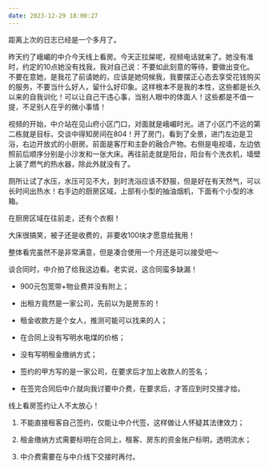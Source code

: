 ```yaml
---
date: 2023-12-29 18:00:27
---
```


距离上次的日志已经是一个多月了。

昨天约了峨嵋的中介今天线上看房。今天正拉屎呢，视频电话就来了。她没有准时，约定的10点她没有找我，我对自己说：不要如此刻意的等待，要做出变化。不要在意她，是我花了前请她的，应该是她伺候我，我要摆正心态去享受花钱购买的服务，不要当什么好人，留什么好印象。这样根本不是我的本性，这些都是长久以来的自我训化！可以让自己干违心事，当别人眼中的体面人！这些都是不值一提，不足别人在乎的微小事情！

视频的开始，中介站在见山府小区门口，对面就是峨嵋时光。进了小区门不远的第二栋就是目标，交谈中得知房间在804！开了房门，看到了全景，进门左边是卫浴，右边开放式的小厨房。前面是客厅和主卧的融合产物。右侧是电视墙，左边依照前后顺序分别是小沙发和一张大床。再往前走就是阳台，阳台有个洗衣机，墙壁上装了燃气的热水器，除此外就没有了。

厕所让试了水压，水压可见不大，到时洗浴应该不舒服，但是好在有天然气，可以长时间出热水！右手边的厨房区域，上部有小型的抽油烟机，下面有个小型的冰箱。

在厨房区域在往前走，还有个衣橱！

大床很搞笑，被子还是收费的，非要收100块才愿意给我用！

整体看完虽然不是非常满意，但是凑合使用一个月还是可以接受吧～

谈合同时，中介拍了给我这边看。老实说，这合同蛮多缺漏！

- 900元包宽带+物业费并没有附上；

- 出租方竟然是一家公司，先前以为是房东的！

- 租金收款方是个女人，推测可能可以找来的人；

- 在合同上没有写明水电煤的价格；

- 没有写明租金缴纳方式；

- 签约的甲方写的是一家公司，在要求后才加上收款人的签名；

- 在签完合同后中介就向我讨要中介费，在要求后，才答应到时交接才给。


线上看房签约让人不太放心！

1. 不能直接租客自己签约，仅能让中介代签，这样做让人怀疑其法律效力；

2. 租金缴纳方式需要标明在合同上，租客、房东的资金账户标明，透明流水；

3. 中介费需要在与中介线下交接时再付。